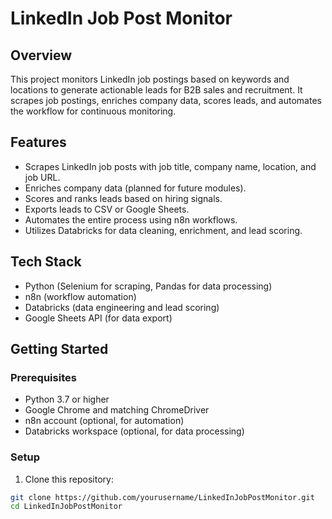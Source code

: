 # LinkedIn Job Post Monitor

## Overview

This project monitors LinkedIn job postings based on keywords and locations to generate actionable leads for B2B sales and recruitment. It scrapes job postings, enriches company data, scores leads, and automates the workflow for continuous monitoring.

## Features

- Scrapes LinkedIn job posts with job title, company name, location, and job URL.
- Enriches company data (planned for future modules).
- Scores and ranks leads based on hiring signals.
- Exports leads to CSV or Google Sheets.
- Automates the entire process using n8n workflows.
- Utilizes Databricks for data cleaning, enrichment, and lead scoring.

## Tech Stack

- Python (Selenium for scraping, Pandas for data processing)
- n8n (workflow automation)
- Databricks (data engineering and lead scoring)
- Google Sheets API (for data export)

## Getting Started

### Prerequisites

- Python 3.7 or higher
- Google Chrome and matching ChromeDriver
- n8n account (optional, for automation)
- Databricks workspace (optional, for data processing)

### Setup

1. Clone this repository:

```bash
git clone https://github.com/yourusername/LinkedInJobPostMonitor.git
cd LinkedInJobPostMonitor
```
